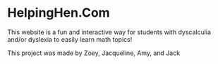 # HelpingHen.Com

This website is a fun and interactive way for students with dyscalculia and/or dyslexia to easily learn math topics!

This project was made by Zoey, Jacqueline, Amy, and Jack
